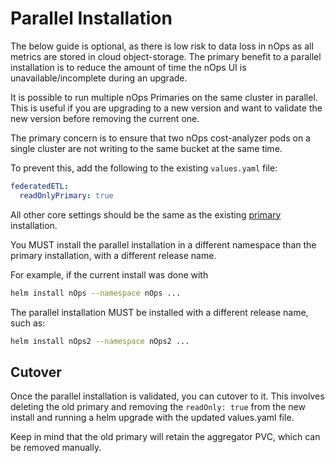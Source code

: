 # Parallel Installation

The below guide is optional, as there is low risk to data loss in nOps as all metrics are stored in cloud object-storage. The primary benefit to a parallel installation is to reduce the amount of time the nOps UI is unavailable/incomplete during an upgrade.

It is possible to run multiple nOps Primaries on the same cluster in parallel. This is useful if you are upgrading to a new version and want to validate the new version before removing the current one.

The primary concern is to ensure that two nOps cost-analyzer pods on a single cluster are not writing to the same bucket at the same time.

To prevent this, add the following to the existing `values.yaml` file:

```yaml
federatedETL:
  readOnlyPrimary: true
```

All other core settings should be the same as the existing [primary](../../architecture/architecture.md) installation.

You MUST install the parallel installation in a different namespace than the primary installation, with a different release name.

For example, if the current install was done with

```sh
helm install nOps --namespace nOps ...
```

The parallel installation MUST be installed with a different release name, such as:

```sh
helm install nOps2 --namespace nOps2 ...
```

## Cutover

Once the parallel installation is validated, you can cutover to it. This involves deleting the old primary and removing the `readOnly: true` from the new install and running a helm upgrade with the updated values.yaml file. 

Keep in mind that the old primary will retain the aggregator PVC, which can be removed manually.

